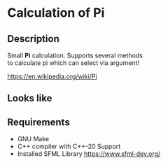 # Calculation of Pi

## Description

Small **Pi** calculation. Supports several methods  
to calculate pi which can select via argument!  
  
https://en.wikipedia.org/wiki/Pi  
 

## Looks like


## Requirements

- GNU Make
- C++ compiler with C++-20 Support
- Installed SFML Library  https://www.sfml-dev.org/



